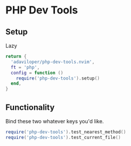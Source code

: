 # PHP Dev Tools

## Setup
Lazy
```lua
return {
  'adaviloper/php-dev-tools.nvim',
  ft = 'php',
  config = function ()
    require('php-dev-tools').setup()
  end,
}
```

## Functionality
Bind these two whatever keys you'd like.
```lua
require('php-dev-tools').test_nearest_method()
require('php-dev-tools').test_current_file()
```
